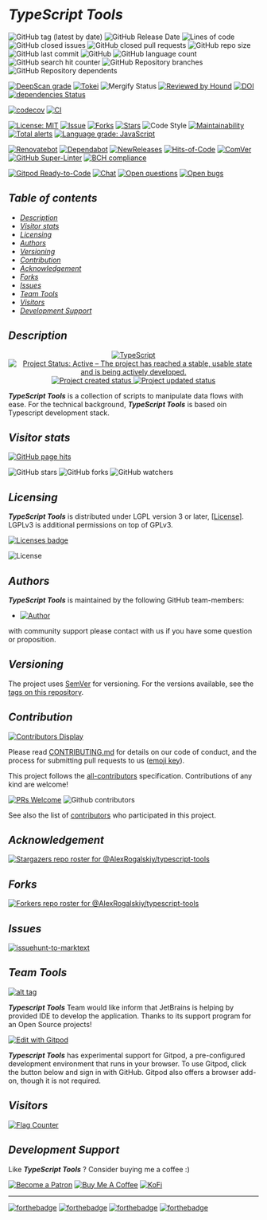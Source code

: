 # *TypeScript Tools*

![GitHub tag (latest by date)](https://img.shields.io/github/v/tag/AlexRogalskiy/typescript-tools)
![GitHub Release Date](https://img.shields.io/github/release-date/AlexRogalskiy/typescript-tools)
![Lines of code](https://tokei.rs/b1/github/AlexRogalskiy/typescript-tools?category=lines)
![GitHub closed issues](https://img.shields.io/github/issues-closed/AlexRogalskiy/typescript-tools)
![GitHub closed pull requests](https://img.shields.io/github/issues-pr-closed/AlexRogalskiy/typescript-tools)
![GitHub repo size](https://img.shields.io/github/repo-size/AlexRogalskiy/typescript-tools)
![GitHub last commit](https://img.shields.io/github/last-commit/AlexRogalskiy/typescript-tools)
![GitHub](https://img.shields.io/github/license/AlexRogalskiy/typescript-tools)
![GitHub language count](https://img.shields.io/github/languages/count/AlexRogalskiy/typescript-tools)
![GitHub search hit counter](https://img.shields.io/github/search/AlexRogalskiy/typescript-tools/goto)
![GitHub Repository branches](https://badgen.net/github/branches/AlexRogalskiy/typescript-tools)
![GitHub Repository dependents](https://badgen.net/github/dependents-repo/AlexRogalskiy/typescript-tools)

[![DeepScan grade](https://deepscan.io/api/teams/11946/projects/16315/branches/347250/badge/grade.svg)](https://deepscan.io/dashboard#view=project\&tid=11946\&pid=16315\&bid=347250)
[![Tokei](https://tokei.rs/b1/github/AlexRogalskiy/typescript-tools?category=lines)](https://github.com/XAMPPRocky/tokei)
![Mergify Status](https://img.shields.io/endpoint.svg?url=https://gh.mergify.io/badges/AlexRogalskiy/typescript-tools)
[![Reviewed by Hound](https://img.shields.io/badge/Reviewed_by-Hound-8E64B0.svg)](https://houndci.com)
[![DOI](https://zenodo.org/badge/340115021.svg)](https://zenodo.org/badge/latestdoi/340115021)
[![dependencies Status](https://status.david-dm.org/gh/AlexRogalskiy/typescript-tools.svg)](https://david-dm.org/AlexRogalskiy/typescript-tools)

[![codecov](https://codecov.io/gh/AlexRogalskiy/typescript-tools/branch/master/graph/badge.svg?token=M0d8w0Z7ME)](https://codecov.io/gh/AlexRogalskiy/typescript-tools)
[![CI](https://github.com/AlexRogalskiy/typescript-tools/workflows/CI/badge.svg)](https://github.com/AlexRogalskiy/typescript-tools/actions/workflows/build.yml)

[![License: MIT](https://img.shields.io/badge/License-MIT-yellow.svg)](https://raw.githubusercontent.com/alexrogalskiy/typescript-tools/master/LICENSE?token=AH44ZFH7IF2KSEDK7LSIW3C7YOFYC)
[![Issue](https://img.shields.io/github/issues/alexrogalskiy/typescript-tools)](https://img.shields.io/github/issues/alexrogalskiy/typescript-tools)
[![Forks](https://img.shields.io/github/forks/alexrogalskiy/typescript-tools)](https://img.shields.io/github/forks/alexrogalskiy/typescript-tools)
[![Stars](https://img.shields.io/github/stars/alexrogalskiy/typescript-tools)](https://img.shields.io/github/stars/alexrogalskiy/typescript-tools)
![Code Style](https://img.shields.io/badge/code_style-prettier-ff69b4.svg?style=flat-square)
[![Maintainability](https://api.codeclimate.com/v1/badges/c94eaeb258a4a05470bd/maintainability)](https://codeclimate.com/github/AlexRogalskiy/typescript-tools/maintainability)
[![Total alerts](https://img.shields.io/lgtm/alerts/g/AlexRogalskiy/typescript-tools.svg?logo=lgtm\&logoWidth=18)](https://lgtm.com/projects/g/AlexRogalskiy/typescript-tools/alerts/)
[![Language grade: JavaScript](https://img.shields.io/lgtm/grade/javascript/g/AlexRogalskiy/typescript-tools.svg?logo=lgtm\&logoWidth=18)](https://lgtm.com/projects/g/AlexRogalskiy/typescript-tools/context:javascript)

[![Renovatebot](https://badgen.net/badge/renovate/enabled/green?cache=300)](https://renovatebot.com/)
[![Dependabot](https://img.shields.io/badge/dependabot-enabled-1f8ceb.svg?style=flat-square)](https://dependabot.com/)
[![NewReleases](https://newreleases.io/badge.svg)](https://newreleases.io/github/AlexRogalskiy/typescript-tools)
[![Hits-of-Code](https://hitsofcode.com/github/AlexRogalskiy/typescript-tools)](https://hitsofcode.com/github/AlexRogalskiy/typescript-tools/view)
[![ComVer](https://img.shields.io/badge/ComVer-compliant-brightgreen.svg)][tags]
[![GitHub Super-Linter](https://github.com/AlexRogalskiy/typescript-tools/workflows/Lint%20Code%20Base/badge.svg)](https://github.com/marketplace/actions/super-linter)
[![BCH compliance](https://bettercodehub.com/edge/badge/AlexRogalskiy/typescript-tools?branch=master)](https://bettercodehub.com/)

[![Gitpod Ready-to-Code](https://img.shields.io/badge/Gitpod-Ready--to--Code-blue?logo=gitpod)](https://gitpod.io/#https://github.com/AlexRogalskiy/typescript-tools)
[![Chat](https://img.shields.io/badge/chat-discussions-success.svg)](https://github.com/AlexRogalskiy/typescript-tools/discussions)
[![Open questions](https://img.shields.io/badge/Open-questions-blue.svg?style=flat-curved)](https://github.com/AlexRogalskiy/typescript-tools/labels/question)
[![Open bugs](https://img.shields.io/badge/Open-bugs-red.svg?style=flat-curved)](https://github.com/AlexRogalskiy/typescript-tools/labels/bug)

## *Table of contents*

- [*Description*](#description)
- [*Visitor stats*](#visitor-stats)
- [*Licensing*](#licensing)
- [*Authors*](#authors)
- [*Versioning*](#versioning)
- [*Contribution*](#contribution)
- [*Acknowledgement*](#acknowledgement)
- [*Forks*](#forks)
- [*Issues*](#issues)
- [*Team Tools*](#team-tools)
- [*Visitors*](#visitors)
- [*Development Support*](#development-support)

## *Description*

<p align="center" style="text-align:center;">
    <a href="https://www.typescriptlang.org/">
        <img src="https://img.shields.io/badge/typescript%20-%23007ACC.svg?&logo=typescript&logoColor=white" alt="TypeScript" />
    </a>
    <a href="https://www.repostatus.org/#active">
        <img src="https://img.shields.io/badge/Project%20Status-Active-brightgreen" alt="Project Status: Active – The project has reached a stable, usable state and is being actively developed." />
    </a>
    <a href="https://badges.pufler.dev">
        <img src="https://badges.pufler.dev/created/AlexRogalskiy/typescript-tools" alt="Project created status" />
    </a>
    <a href="https://badges.pufler.dev">
        <img src="https://badges.pufler.dev/updated/AlexRogalskiy/typescript-tools" alt="Project updated status" />
    </a>
</p>

***TypeScript Tools*** is a collection of scripts to manipulate data flows with ease.
For the technical background, ***TypeScript Tools*** is based oin Typescript development stack.

## *Visitor stats*

[![GitHub page hits](https://hits.seeyoufarm.com/api/count/incr/badge.svg?url=https%3A%2F%2Fgithub.com%2FAlexRogalskiy%2Ftypescript-tools\&count_bg=%2379C83D\&title_bg=%23555555\&icon=\&icon_color=%23E7E7E7\&title=hits\&edge_flat=true)](https://hits.seeyoufarm.com)

![GitHub stars](https://img.shields.io/github/stars/AlexRogalskiy/typescript-tools?style=social)
![GitHub forks](https://img.shields.io/github/forks/AlexRogalskiy/typescript-tools?style=social)
![GitHub watchers](https://img.shields.io/github/watchers/AlexRogalskiy/typescript-tools?style=social)

## *Licensing*

***TypeScript Tools*** is distributed under LGPL version 3 or later, \[[License](https://github.com/AlexRogalskiy/typescript-tools/blob/master/LICENSE)].
LGPLv3 is additional permissions on top of GPLv3.

[![Licenses badge](https://raw.githubusercontent.com/AlexRogalskiy/typescript-tools/master/license-badge.svg?sanitize=true)](https://github.com/brettz9/license-badger)

![License](https://user-images.githubusercontent.com/19885116/48661948-6cf97e80-ea7a-11e8-97e7-b45332a13e49.png)

## *Authors*

***TypeScript Tools*** is maintained by the following GitHub team-members:

- [![Author](https://img.shields.io/badge/author-AlexRogalskiy-FB8F0A)](https://github.com/AlexRogalskiy)

with community support please contact with us if you have some question or proposition.

## *Versioning*

The project uses [SemVer](http://semver.org/) for versioning. For the versions available, see the [tags on this repository][tags].

## *Contribution*

[![Contributors Display](https://badges.pufler.dev/contributors/AlexRogalskiy/typescript-tools?size=50\&padding=5\&bots=true)](https://badges.pufler.dev)

Please read
[CONTRIBUTING.md](https://github.com/AlexRogalskiy/typescript-tools/blob/master/.github/CONTRIBUTING.md)
for details on our code of conduct, and the process for submitting pull requests to us ([emoji key](https://allcontributors.org/docs/en/emoji-key)).

This project follows the [all-contributors](https://github.com/all-contributors/all-contributors) specification. Contributions of any kind are welcome!

[![PRs Welcome](https://img.shields.io/badge/PRs-welcome-brightgreen.svg?style=flat-square)](http://makeapullrequest.com)
![Github contributors](https://img.shields.io/github/all-contributors/AlexRogalskiy/typescript-tools)

See also the list of [contributors][contributors] who participated in this project.

## *Acknowledgement*

[![Stargazers repo roster for @AlexRogalskiy/typescript-tools](https://reporoster.com/stars/AlexRogalskiy/typescript-tools)][stars]

## *Forks*

[![Forkers repo roster for @AlexRogalskiy/typescript-tools](https://reporoster.com/forks/AlexRogalskiy/typescript-tools)][forkers]

## *Issues*

[![issuehunt-to-marktext](https://issuehunt.io/static/embed/issuehunt-button-v1.svg)](https://issuehunt.io/r/AlexRogalskiy/typescript-tools)

## *Team Tools*

[![alt tag](http://pylonsproject.org/img/logo-jetbrains.png)](https://www.jetbrains.com/)

***Typescript Tools*** Team would like inform that JetBrains is helping by provided IDE to develop the application. Thanks to its support program for an Open Source projects!

[![Edit with Gitpod](https://gitpod.io/button/open-in-gitpod.svg)](https://gitpod.io/#https://github.com/AlexRogalskiy/typescript-tools)

***Typescript Tools*** has experimental support for Gitpod, a pre-configured development environment that runs in your browser. To use Gitpod, click the button below and sign in with GitHub. Gitpod also offers a browser add-on, though it is not required.

## *Visitors*

<div align="left">
    <a href="https://info.flagcounter.com/qwb1">
        <img src="https://s01.flagcounter.com/count2/qwb1/bg_FFFFFF/txt_000000/border_CCCCCC/columns_4/maxflags_30/viewers_0/labels_1/pageviews_1/flags_0/percent_0/" alt="Flag Counter" border="0">
    </a>
</div>

## *Development Support*

Like ***TypeScript Tools*** ? Consider buying me a coffee :)

[![Become a Patron](https://img.shields.io/badge/Become_Patron-Support_me_on_Patreon-blue.svg?style=flat-square\&logo=patreon\&color=e64413)](https://www.patreon.com/alexrogalskiy)
[![Buy Me A Coffee](https://img.shields.io/badge/Donate-Buy%20me%20a%20coffee-yellow.svg?logo=buy%20me%20a%20coffee)](https://www.buymeacoffee.com/AlexRogalskiy)
[![KoFi](https://img.shields.io/badge/Donate-Buy%20me%20a%20coffee-yellow.svg?logo=ko-fi)](https://ko-fi.com/alexrogalskiy)

***

[![forthebadge](https://img.shields.io/badge/made%20with-%20typescript-C1282D.svg?logo=typescript\&style=for-the-badge)](https://www.typescriptlang.org/)
[![forthebadge](https://img.shields.io/badge/powered%20by-%20github-7116FB.svg?logo=github\&style=for-the-badge)](https://github.com/)
[![forthebadge](https://img.shields.io/badge/build%20with-%20%E2%9D%A4-B6FF9B.svg?logo=heart\&style=for-the-badge)](https://forthebadge.com/)
[![forthebadge](https://img.shields.io/badge/makes%20people-%20smile-31C4F3.svg?logo=none\&style=for-the-badge)](https://forthebadge.com)

[repo]: https://github.com/AlexRogalskiy/typescript-tools

[tags]: https://github.com/AlexRogalskiy/typescript-tools/tags

[issues]: https://github.com/AlexRogalskiy/typescript-tools/issues

[pulls]: https://github.com/AlexRogalskiy/typescript-tools/pulls

[wiki]: https://github.com/AlexRogalskiy/typescript-tools/wiki

[stars]: https://github.com/AlexRogalskiy/typescript-tools/stargazers

[forkers]: https://github.com/AlexRogalskiy/typescript-tools/network/members

[contributors]: https://github.com/AlexRogalskiy/typescript-tools/graphs/contributors
